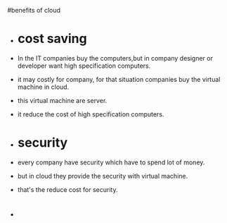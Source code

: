 #benefits of cloud
  - # cost saving
   - In the IT companies buy the computers,but in company designer or developer want high specification computers.
   - it may costly for company, for that situation companies buy the virtual machine in cloud.
   - this virtual machine are server.
   - it reduce the cost of high specification computers.
  
 - # security 
  -  every company have security which have to spend lot of money. 
  - but in cloud they provide the security with virtual machine. 
  - that's the reduce cost for  security. 
  
 - #

